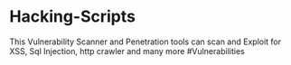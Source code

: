 # Hacking-Scripts
This Vulnerability Scanner and Penetration tools can scan and Exploit for XSS, Sql Injection, http crawler and many more #Vulnerabilities
